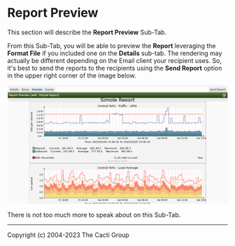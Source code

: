 # Report Preview

This section will describe the **Report Preview** Sub-Tab.

From this Sub-Tab, you will be able to preview the **Report** leveraging the
**Format File** if you included one on the **Details** sub-tab.  The rendering may actually
be different depending on the Email client your recipient uses.  So, it's best
to send the reports to the recipients using the **Send Report** option in the upper
right corner of the image below.

![Report Preview](images/reports-preview.png)

There is not too much more to speak about on this Sub-Tab.

---
Copyright (c) 2004-2023 The Cacti Group
